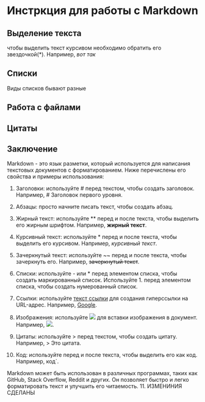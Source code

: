 # Инстркция для работы с Markdown

## Выделение текста
чтобы выделить текст курсивом необходимо обратить его звездочкой(*). Например, *вот так*


## Списки
Виды списков бывают разные


## Работа с файлами

## Цитаты

## Заключение

Markdown - это язык разметки, который используется для написания текстовых документов с форматированием. Ниже перечислены его свойства и примеры использования:

1. Заголовки: используйте # перед текстом, чтобы создать заголовок. Например, # Заголовок первого уровня.

2. Абзацы: просто начните писать текст, чтобы создать абзац.

3. Жирный текст: используйте ** перед и после текста, чтобы выделить его жирным шрифтом. Например, **жирный текст**.

4. Курсивный текст: используйте * перед и после текста, чтобы выделить его курсивом. Например, *курсивный текст*.

5. Зачеркнутый текст: используйте ~~ перед и после текста, чтобы зачеркнуть его. Например, ~~зачеркнутый текст~~.

6. Списки: используйте - или * перед элементом списка, чтобы создать маркированный список. Используйте 1. перед элементом списка, чтобы создать нумерованный список.

7. Ссылки: используйте [текст ссылки](URL) для создания гиперссылки на URL-адрес. Например, [Google](https://www.google.com).

8. Изображения: используйте ![](URL) для вставки изображения в документ. Например, ![](https://www.example.com/image.jpg).

9. Цитаты: используйте > перед текстом, чтобы создать цитату. Например, > Это цитата.

10. Код: используйте  перед и после текста, чтобы выделить его как код. Например, код`. 

Markdown может быть использован в различных программах, таких как GitHub, Stack Overflow, Reddit и других. Он позволяет быстро и легко форматировать текст и улучшить его читаемость.
11. ИЗМЕНИНИЯ СДЕЛАНЫ